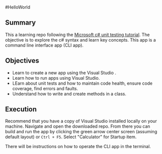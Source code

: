 #HelloWorld

## Summary
This a learning repo following the [Microsoft c# unit testing tutorial](https://learn.microsoft.com/en-us/visualstudio/test/getting-started-with-unit-testing). The objective is to explore the c# syntax and learn key concepts. This app is a command line interface app (CLI app).

## Objectives
- Learn to create a new app using the Visual Studio .
- Learn how to run apps using Visual Studio.
- LEarn about unit tests and how to maintain code health, ensure code coverage, find errors and faults.
- Understand how to write and create methods in a class.

## Execution
Recommend that you have a copy of Visual Studio installed locally on your machine. Navigate and open the downloaded repo. From there you can build and run the app by clicking the green arrow center screen (assuming default layout) or ```Ctrl + F5```. Select "Calculator" for Startup item.

There will be instructions on how to operate the CLI app in the terminal.
